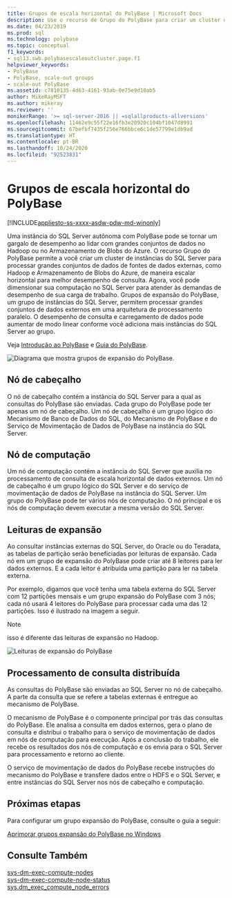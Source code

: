 ```yaml
---
title: Grupos de escala horizontal do PolyBase | Microsoft Docs
description: Use o recurso de Grupo do PolyBase para criar um cluster de instâncias do SQL Server. Isso aprimora o desempenho de consulta para grandes conjuntos de dados de fontes externas.
ms.date: 04/23/2019
ms.prod: sql
ms.technology: polybase
ms.topic: conceptual
f1_keywords:
- sql13.swb.polybasescaleoutcluster.page.f1
helpviewer_keywords:
- PolyBase
- PolyBase, scale-out groups
- scale-out PolyBase
ms.assetid: c7810135-4d63-4161-93ab-0e75e9d10ab5
author: MikeRayMSFT
ms.author: mikeray
ms.reviewer: ''
monikerRange: '>= sql-server-2016 || =sqlallproducts-allversions'
ms.openlocfilehash: 11462e9c55f22e16fb3e20920c104bf1047d8991
ms.sourcegitcommit: 67befbf7435f256e766bbce6c1de57799e1db9ad
ms.translationtype: HT
ms.contentlocale: pt-BR
ms.lasthandoff: 10/24/2020
ms.locfileid: "92523831"
---
```

# <a name="polybase-scale-out-groups"></a>Grupos de escala horizontal do PolyBase

[!INCLUDE[appliesto-ss-xxxx-asdw-pdw-md-winonly](../../includes/appliesto-ss-xxxx-xxxx-xxx-md-winonly.md)]

Uma instância do SQL Server autônoma com PolyBase pode se tornar um gargalo de desempenho ao lidar com grandes conjuntos de dados no Hadoop ou no Armazenamento de Blobs do Azure. O recurso Grupo do PolyBase permite a você criar um cluster de instâncias do SQL Server para processar grandes conjuntos de dados de fontes de dados externas, como Hadoop e Armazenamento de Blobs do Azure, de maneira escalar horizontal para melhor desempenho de consulta. Agora, você pode dimensionar sua computação no SQL Server para atender às demandas de desempenho de sua carga de trabalho. Grupos de expansão do PolyBase, um grupo de instâncias do SQL Server, permitem processar grandes conjuntos de dados externos em uma arquitetura de processamento paralelo. O desempenho de consulta e carregamento de dados pode aumentar de modo linear conforme você adiciona mais instâncias do SQL Server ao grupo. 
  
Veja [Introdução ao PolyBase](./polybase-guide.md) e [Guia do PolyBase](../../relational-databases/polybase/polybase-guide.md).
  
![Diagrama que mostra grupos de expansão do PolyBase.](../../relational-databases/polybase/media/polybase-scale-out-groups.png "Grupos de escala horizontal do PolyBase")  
  
## <a name="head-node"></a>Nó de cabeçalho  

O nó de cabeçalho contém a instância do SQL Server para a qual as consultas do PolyBase são enviadas. Cada grupo do PolyBase pode ter apenas um nó de cabeçalho. Um nó de cabeçalho é um grupo lógico do Mecanismo de Banco de Dados do SQL, do Mecanismo de PolyBase e do Serviço de Movimentação de Dados de PolyBase na instância do SQL Server.
  
## <a name="compute-node"></a>Nó de computação  

Um nó de computação contém a instância do SQL Server que auxilia no processamento de consulta de escala horizontal de dados externos. Um nó de cabeçalho é um grupo lógico do SQL Server e do serviço de movimentação de dados de PolyBase na instância do SQL Server. Um grupo do PolyBase pode ter vários nós de computação. O nó principal e os nós de computação devem executar a mesma versão do SQL Server.

## <a name="scale-out-reads"></a>Leituras de expansão

Ao consultar instâncias externas do SQL Server, do Oracle ou do Teradata, as tabelas de partição serão beneficiadas por leituras de expansão. Cada nó em um grupo de expansão do PolyBase pode criar até 8 leitores para ler dados externos. E a cada leitor é atribuída uma partição para ler na tabela externa. 

Por exemplo, digamos que você tenha uma tabela externa do SQL Server com 12 partições mensais e um grupo expansão do PolyBase com 3 nós; cada nó usará 4 leitores do PolyBase para processar cada uma das 12 partições. Isso é ilustrado na imagem a seguir. 

> [!NOTE]
>  isso é diferente das leituras de expansão no Hadoop. 

![Leituras de expansão do PolyBase](../../relational-databases/polybase/media/polybase-scale-out-groups2.png "Grupos de escala horizontal do PolyBase")
  
## <a name="distributed-query-processing"></a>Processamento de consulta distribuída  

As consultas do PolyBase são enviadas ao SQL Server no nó de cabeçalho. A parte da consulta que se refere a tabelas externas é entregue ao mecanismo de PolyBase.
  
O mecanismo de PolyBase é o componente principal por trás das consultas do PolyBase. Ele analisa a consulta em dados externos, gera o plano de consulta e distribui o trabalho para o serviço de movimentação de dados em nós de computação para execução. Após a conclusão do trabalho, ele recebe os resultados dos nós de computação e os envia para o SQL Server para processamento e retorno ao cliente.
  
O serviço de movimentação de dados do PolyBase recebe instruções do mecanismo do PolyBase e transfere dados entre o HDFS e o SQL Server, e entre instâncias do SQL Server nos nós de cabeçalho e computação.
  
## <a name="next-steps"></a>Próximas etapas

Para configurar um grupo expansão do PolyBase, consulte o guia a seguir:

[Aprimorar grupos expansão do PolyBase no Windows](configure-scale-out-groups-windows.md)

## <a name="see-also"></a>Consulte Também

 [sys-dm-exec-compute-nodes](../../relational-databases/system-dynamic-management-views/sys-dm-exec-compute-nodes-transact-sql.md)   
 [sys-dm-exec-compute-node-status](../../relational-databases/system-dynamic-management-views/sys-dm-exec-compute-node-status-transact-sql.md)   
 [sys.dm_exec_compute_node_errors](../../relational-databases/system-dynamic-management-views/sys-dm-exec-compute-node-errors-transact-sql.md)